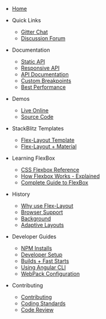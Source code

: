 * [Home](https://github.com/angular/flex-layout/wiki)

* Quick Links
  * [Gitter Chat](https://gitter.im/angular/flex-layout)
  * [Discussion Forum](https://groups.google.com/forum/#!forum/angular-flex-layout)

* Documentation 
  * [Static API](https://github.com/angular/flex-layout/wiki/Declarative-API-Overview)
  * [Responsive API](https://github.com/angular/flex-layout/wiki/Responsive-API)
  * [API Documentation](https://github.com/angular/flex-layout/wiki/API-Documentation)
  * [Custom Breakpoints](https://github.com/angular/flex-layout/wiki/Breakpoints)
  * [Best Performance](https://github.com/angular/flex-layout/wiki/Best-Performance)
* Demos 
  * [Live Online](https://tburleson-layouts-demos.firebaseapp.com/)
  * [Source Code](https://github.com/angular/flex-layout/blob/master/src/apps/demo-app/src/app/app.module.ts#L28)

* StackBlitz Templates
  * [Flex-Layout Template](https://stackblitz.com/edit/angular-flex-layout-seed)
  * [Flex-Layout + Material](https://stackblitz.com/edit/angular-material-flex-layout-seed?file=app%2Fapp.module.ts)

* Learning FlexBox
  * [CSS Flexbox Reference](http://cssreference.io/flexbox/)
  * [How Flexbox Works - Explained](https://www.freecodecamp.org/news/even-more-about-how-flexbox-works-explained-in-big-colorful-animated-gifs-a5a74812b053/)
  * [Complete Guide to FlexBox](https://css-tricks.com/snippets/css/a-guide-to-flexbox/)
  
* History
  * [Why use Flex-Layout](https://github.com/angular/flex-layout/wiki/Why-use-Flex-Layout)
  * [Browser Support](https://github.com/angular/flex-layout/wiki/Browser-Support)
  * [Background](https://github.com/angular/flex-layout/wiki/Background)
  * [Adaptive Layouts](https://github.com/angular/flex-layout/wiki/Adaptive-Layouts)

* Developer Guides
  * [NPM Installs](https://github.com/angular/flex-layout/wiki/NPM-Installs)
  * [Developer Setup](https://github.com/angular/flex-layout/wiki/Developer-Setup)
  * [Builds + Fast Starts](https://github.com/angular/flex-layout/wiki/Fast-Starts)
  * [Using Angular CLI](https://github.com/angular/flex-layout/wiki/Using-Angular-CLI)
  * [WebPack Configuration](https://github.com/angular/flex-layout/wiki/Webpack-Configuration)

* Contributing
  * [Contributing](https://github.com/angular/flex-layout/blob/master/CONTRIBUTING.md)
  * [Coding Standards](https://github.com/angular/flex-layout/blob/master/CODING_STANDARDS.md)
  * [Code Review](https://github.com/angular/flex-layout/blob/master/CODE_REVIEWS.md)

